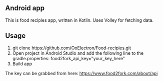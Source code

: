 ## Android app
This is food recipies app, written in Kotlin. Uses Volley for fetching data.

## Usage
1. git clone https://github.com/OoElectron/Food-recipies.git
2. Open project in Android Studio and add the following line to the gradle.properties:
food2fork_api_key="your_key_here"
3. Build app

The key can be grabbed from here: https://www.food2fork.com/about/api

